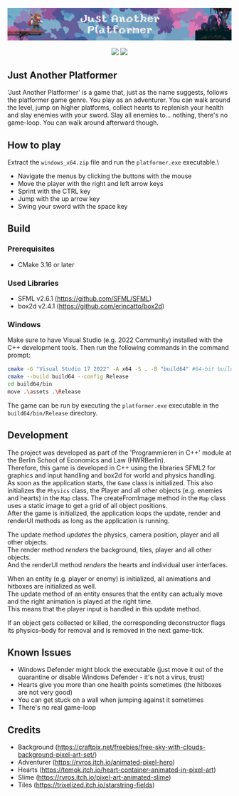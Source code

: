 ![Banner Image](/banner.png)

<p align="center">
  <img src="https://github.com/OGNylux/cpp-game/actions/workflows/ci.yml/badge.svg" />
  <img src="https://img.shields.io/github/v/release/OGNylux/cpp-game" />
</p>

## Just Another Platformer

'Just Another Platformer' is a game that, just as the name suggests, follows the platformer game genre. You play as an adventurer. 
You can walk around the level, jump on higher platforms, collect hearts to replenish your health and slay enemies with your sword. 
Slay all enemies to... nothing, there's no game-loop. You can walk around afterward though.

## How to play
Extract the `windows_x64.zip` file and run the `platformer.exe` executable.\
- Navigate the menus by clicking the buttons with the mouse
- Move the player with the right and left arrow keys
- Sprint with the CTRL key
- Jump with the up arrow key
- Swing your sword with the space key

## Build

### Prerequisites

- CMake 3.16 or later

### Used Libraries

- SFML v2.6.1 (https://github.com/SFML/SFML)
- box2d v2.4.1 (https://github.com/erincatto/box2d)

### Windows

Make sure to have Visual Studio (e.g. 2022 Community) installed with the C++ development tools. Then run the following
commands in the command prompt:

```bash
cmake -G "Visual Studio 17 2022" -A x64 -S . -B "build64" #64-bit build
cmake --build build64 --config Release
cd build64/bin
move .\assets .\Release
```
The game can be run by executing the `platformer.exe` executable in the `build64/bin/Release` directory.

## Development
The project was developed as part of the 'Programmieren in C++' module at the Berlin School of Economics and Law (HWRBerlin).\
Therefore, this game is developed in C++ using the libraries SFML2 for graphics and input handling and box2d for world and physics handling.\
As soon as the application starts, the `Game` class is initialized. This also initializes the `Physics` class, the Player and all other objects (e.g. enemies and hearts) in the `Map` class.
The createFromImage method in the `Map` class uses a static image to get a grid of all object positions.\
After the game is initialized, the application loops the update, render and renderUI methods as long as the application is running.

The update method _updates_ the physics, camera position, player and all other objects.\
The render method _renders_ the background, tiles, player and all other objects. \
And the renderUI method _renders_ the hearts and individual user interfaces. 

When an entity (e.g. player or enemy) is initialized, all animations and hitboxes are initialized as well.\
The update method of an entity ensures that the entity can actually move and the right animation is played at the right time.\
This means that the player input is handled in this update method. 

If an object gets collected or killed, the corresponding deconstructor flags its physics-body for removal and is removed in the next game-tick.

## Known Issues

- Windows Defender might block the executable (just move it out of the quarantine or disable Windows Defender - it's not a virus, trust) 
- Hearts give you more than one health points sometimes (the hitboxes are not very good)
- You can get stuck on a wall when jumping against it sometimes
- There's no real game-loop

## Credits

- Background (https://craftpix.net/freebies/free-sky-with-clouds-background-pixel-art-set/)
- Adventurer (https://rvros.itch.io/animated-pixel-hero)
- Hearts (https://temok.itch.io/heart-container-animated-in-pixel-art)
- Slime (https://rvros.itch.io/pixel-art-animated-slime)
- Tiles (https://trixelized.itch.io/starstring-fields)
